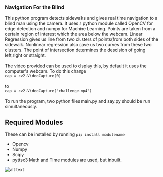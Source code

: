 ### Navigation For the Blind
This python program detects sidewalks and gives real time navigation to a blind man using the camera. It uses a python module called OpenCV for edge detection and numpy for Machine Learning. Points are taken from a certain region of interest which the area below the webcam. Linear Regression gives us line from two clusters of points(from both sides of the sidewalk. Nonlinear regression also gave us two curves from these two clusters. The point of intersection determines the descision of going left,right or straight.
<br /><br />
The video provided can be used to display this, by default it uses the computer's webcam. To do this change
<br />
`cap = cv2.VideoCapture(0)`
<br /><br />
to
<br />
`cap = cv2.VideoCapture("challenge.mp4")`
<br /><br />
To run the program, two python files main.py and say.py should be run simultaneously.

## Required Modules
These can be installed by running `pip install modulename`
* Opencv
* Numpy 
* Scipy 
* pyttsx3 
Math and Time modules are used, but inbuilt.

![alt text](https://github.com/vivek3141/NavigationForBlind/blob/master/Documentation/road.PNG)
